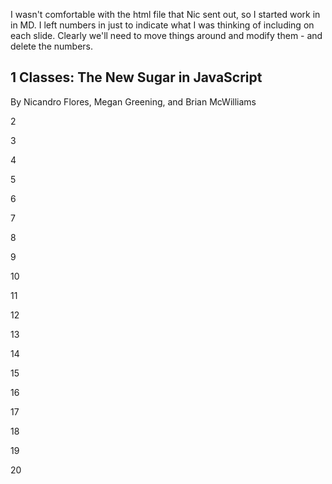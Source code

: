 I wasn't comfortable with the html file that Nic sent out, so I started work in in MD. I left numbers in just to indicate what I was thinking of including on each slide. Clearly we'll need to move things around and modify them - and delete the numbers.

1
Classes: The New Sugar in JavaScript
------------------------------------

By Nicandro Flores, Megan Greening, and Brian McWilliams

2


3

4

5

6

7

8

9

10

11

12

13

14

15

16

17

18

19

20
